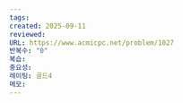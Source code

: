 ```yaml
---
tags:
created: 2025-09-11
reviewed:
URL: https://www.acmicpc.net/problem/1027
반복수: "0"
복습:
중요성:
레이팅: 골드4
메모:
---
```

